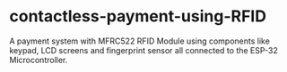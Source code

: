 # contactless-payment-using-RFID
A payment system with MFRC522 RFID Module using components like keypad, LCD screens and fingerprint sensor all connected to the ESP-32 Microcontroller.


